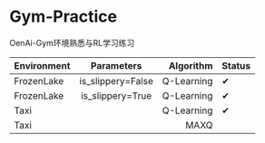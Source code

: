 # Gym-Practice
OenAi-Gym环境熟悉与RL学习练习

| Environment   |      Parameters      |  Algorithm |  Status |
|----------|:-------------:|------:|  ------------- |
| FrozenLake |  is_slippery=False | Q-Learning |  ✔ |
| FrozenLake |    is_slippery=True   |   Q-Learning|  ✔ |
| Taxi |  |    Q-Learning |  ✔ |
| Taxi |  |    MAXQ |   |

